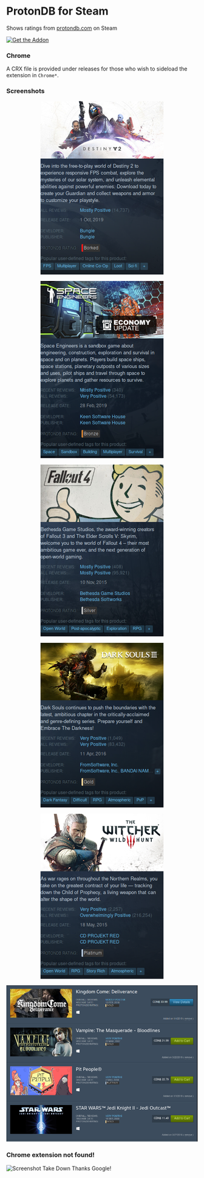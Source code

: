 # ProtonDB for Steam
Shows ratings from [protondb.com](https://www.protondb.com/) on Steam

[![Get the Addon](https://addons.cdn.mozilla.net/static/img/addons-buttons/AMO-button_1.png)](https://addons.mozilla.org/en-CA/firefox/addon/protondb-for-steam/)

### Chrome
A CRX file is provided under releases for those who wish to sideload the extension in `Chrome*`.

### Screenshots

<div align=center>

![Screenshot Borked](screenshots/screenshot_borked.png)

![Screenshot Bronze](screenshots/screenshot_bronze.png)

![Screenshot Silver](screenshots/screenshot_silver.png)

![Screenshot Gold](screenshots/screenshot_gold.png)

![Screenshot Platinum](screenshots/screenshot_platinum.png)

![Screenshot Wishlist](screenshots/screenshot_wishlist.png)
</div>

### Chrome extension not found!
![Screenshot Take Down](https://i.imgur.com/szSIeex.png)
Thanks Google!